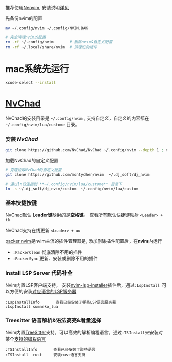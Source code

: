 推荐使用[Neovim](https://github.com/neovim/neovim), 安装说明[详见](https://github.com/montychen/nvim/blob/main/Vim_%E5%BF%AB%E9%80%9F%E5%85%A5%E9%97%A8.md)

先备份nvim的配置 
```bash
mv ~/.config/nvim ~/.config/NVIM.BAK

# 完全清理nvim的配置
rm -rf ~/.config/nvim       # 删除nvim&自定义配置
rm -rf ~/.local/share/nvim  # 清理旧的插件

```

# mac系统先运行
```bash
xcode-select --install
```

# [NvChad](https://github.com/NvChad/NvChad)
NvChad的安装目录是 `~/.config/nvim` , 支持自定义，自定义的内容都在`~/.config/nvim/lua/custome` 目录。
    

### 安装 *NvChad* 

```bash
git clone https://github.com/NvChad/NvChad ~/.config/nvim --depth 1 ; nvim
```

加载NvChad的自定义配置
```bash
# 克隆拉取NvChad的自定义配置
git clone https://github.com/montychen/nvim  ~/.dj_soft/dj_nvim

# 通过ln软连接到 **~/.config/nvim/lua/custome** 目录下
ln -s ~/.dj_soft/dj_nvim/custom  ~/.config/nvim/lua/custom

```

### 基本快捷按键
NvChad默认 **Leader键**映射的是**空格键**。 查看所有默认快捷键映射 `<Leader> + tk `

NvChad支持在线更新 `<Leader> + uu`


[packer.nvim](https://github.com/wbthomason/packer.nvim)是nvim主流的插件管理器是, 添加删除插件配置后，在**nvim**内运行
- `:PackerClean` 彻底清除不用的插件
- `:PackerSync` 更新、安装或删除不用的插件


### Install LSP Server 代码补全

Nvim内置LSP客户端支持， 安装[nvim-lsp-installer](https://github.com/williamboman/nvim-lsp-installer)插件后，通过`:LspInstall `可以方便的安装[对应语言的LSP服务器](https://github.com/neovim/nvim-lspconfig/blob/master/doc/server_configurations.md)
```
:LspInstallInfo       查看已经安装了哪些LSP语言服务器
:LspInstall sumneko_lua 
```

### Treesitter 语言解析&语法高亮&增量选择
Nvim内置[TreeSitter](https://github.com/nvim-treesitter/nvim-treesitter)支持，可以高效的解析编程语言，通过`:TSInstall`来安装对某个[支持的编程语言](https://github.com/nvim-treesitter/nvim-treesitter#supported-languages)
```
:TSInstallInfo       查看已经安装了那些语言
:TSInstall  rust     安装rust语言支持
```



